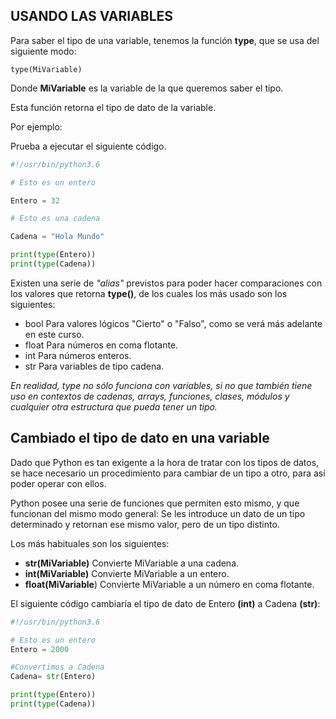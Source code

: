 ## USANDO LAS VARIABLES

Para saber el tipo de una variable, tenemos la función **type**, que se usa del siguiente modo:

`type(MiVariable)` 

Donde **MiVariable** es la variable de la que queremos saber el tipo.

Esta función retorna el tipo de dato de la variable.

Por ejemplo:

Prueba a ejecutar el siguiente código.
```python
#!/usr/bin/python3.6

# Esto es un entero

Entero = 32 

# Esto es una cadena 

Cadena = "Hola Mundo" 

print(type(Entero)) 
print(type(Cadena)) 
```
Existen una serie de *"alias"* previstos para poder hacer comparaciones con los valores que retorna **type()**, de los cuales los más usado son los siguientes:

* bool Para valores lógicos "Cierto" o "Falso", como se verá más adelante en este curso.
* float Para números en coma flotante.
* int Para números enteros.
* str Para variables de tipo cadena.

*En realidad, type no sólo funciona con variables, si no que también tiene uso en contextos de cadenas, arrays, funciones, clases, módulos y cualquier otra estructura que pueda tener un tipo.*

## Cambiado el tipo de dato en una variable

Dado que Python es tan exigente a la hora de tratar con los tipos de datos, se hace necesario un procedimiento para cambiar de un tipo a otro, para así poder operar con ellos.

Python posee una serie de funciones que permiten esto mismo, y que funcionan del mismo modo general: Se les introduce un dato de un tipo determinado y retornan ese mismo valor, pero de un tipo distinto.

Los más habituales son los siguientes:

* **str(MiVariable)** Convierte MiVariable a una cadena.
* **int(MiVariable)** Convierte MiVariable a un entero.
* **float(MiVariable**) Convierte MiVariable a un número en coma flotante.

El siguiente código cambiaría el tipo de dato de Entero **(int)** a Cadena **(str)**:
```python
#!/usr/bin/python3.6

# Esto es un entero
Entero = 2000

#Convertimos a Cadena
Cadena= str(Entero)

print(type(Entero))
print(type(Cadena)) 
```
